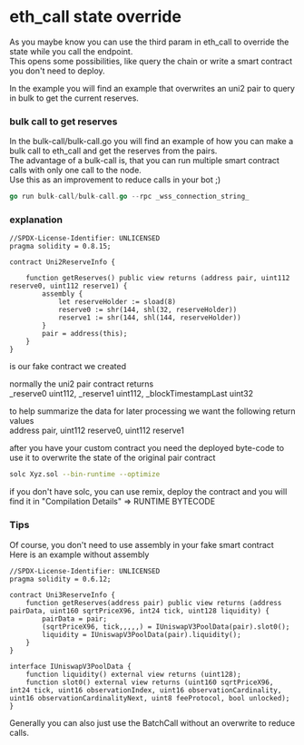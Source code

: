 # eth_call state override

As you maybe know you can use the third param in eth_call to override the state while you call the endpoint.  
This opens some possibilities, like query the chain or write a smart contract you don't need to deploy.  

In the example you will find an example that overwrites an uni2 pair to query in bulk to get the current reserves.

### bulk call to get reserves
In the bulk-call/bulk-call.go you will find an example of how you can make a bulk call to eth_call and get the reserves from the pairs.  
The advantage of a bulk-call is, that you can run multiple smart contract calls with only one call to the node.  
Use this as an improvement to reduce calls in your bot ;)

```go 
go run bulk-call/bulk-call.go --rpc _wss_connection_string_
```

### explanation
```
//SPDX-License-Identifier: UNLICENSED
pragma solidity = 0.8.15;

contract Uni2ReserveInfo {

    function getReserves() public view returns (address pair, uint112 reserve0, uint112 reserve1) {
        assembly {
            let reserveHolder := sload(8)
            reserve0 := shr(144, shl(32, reserveHolder))
            reserve1 := shr(144, shl(144, reserveHolder))
        }
        pair = address(this);
    }
}
```
is our fake contract we created  

normally the uni2 pair contract returns  
_reserve0 uint112, _reserve1 uint112, _blockTimestampLast uint32    

to help summarize the data for later processing we want the following return values  
address pair, uint112 reserve0, uint112 reserve1

after you have your custom contract you need the deployed byte-code to use it to overwrite the state of the original pair contract  
```bash
solc Xyz.sol --bin-runtime --optimize
```
if you don't have solc, you can use remix, deploy the contract and you will find it in "Compilation Details" => RUNTIME BYTECODE

### Tips
Of course, you don't need to use assembly in your fake smart contract  
Here is an example without assembly
```
//SPDX-License-Identifier: UNLICENSED
pragma solidity = 0.6.12;

contract Uni3ReserveInfo {
    function getReserves(address pair) public view returns (address pairData, uint160 sqrtPriceX96, int24 tick, uint128 liquidity) {
        pairData = pair;
        (sqrtPriceX96, tick,,,,,) = IUniswapV3PoolData(pair).slot0();
        liquidity = IUniswapV3PoolData(pair).liquidity();
    }
}

interface IUniswapV3PoolData {
    function liquidity() external view returns (uint128);
    function slot0() external view returns (uint160 sqrtPriceX96, int24 tick, uint16 observationIndex, uint16 observationCardinality, uint16 observationCardinalityNext, uint8 feeProtocol, bool unlocked);
}
```

Generally you can also just use the BatchCall without an overwrite to reduce calls. 